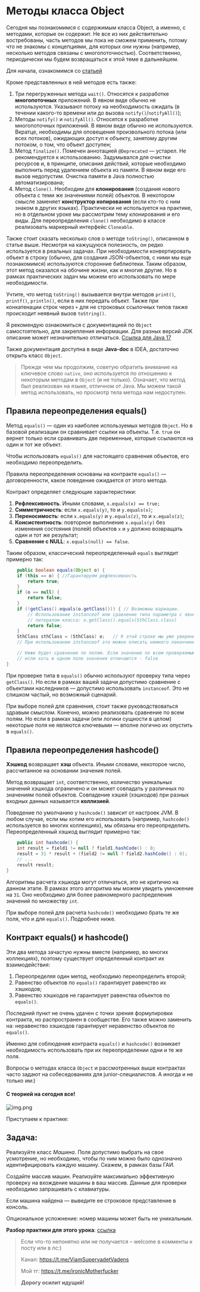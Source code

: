 # Методы класса Object

Сегодня мы познакомимся с содержимым класса Object, а именно, с методами, которые он содержит. Не все из них
действительно востребованы, часть методов мы пока не сможем применить, потому что не знакомы с концепциями, для которых
они нужны (например, несколько методов связаны с многопоточностью). Соответственно, периодически мы будем возвращаться к
этой теме в дальнейшем.

Для начала, ознакомимся со [статьей](https://metanit.com/java/tutorial/3.9.php)

Кроме представленных в ней методов есть также:

1. Три перегруженных метода `wait()`. Относятся к разработке **многопоточных** приложений. В явном виде обычно не
   используются. Указывают потоку на необходимость ожидать (в течении какого-то времени или до
   вызова `notify()`/`notifyAll()`);
2. Методы `notify()` и `notifyAll()`. Относятся к разработке многопоточных приложений. В явном виде обычно не
   используются. Вкратце, необходимы для оповещения произвольного потока (или всех потоков), ожидающих доступ к объекту,
   занятому другим потоком, о том, что объект доступен;
3. Метод `finalize()`. Помечен аннотацией `@Deprecated` — устарел. Не рекомендуется к использованию. Задумывался для
   очистки ресурсов и, в принципе, описания действий, которые необходимо выполнить перед удалением объекта из памяти. В
   явном виде его вызов недопустим. Очистка памяти в Java полностью автоматизирована;
4. Метод `clone()`. Необходим для **клонирования** (создания нового объекта с теми же значениями полей) объектов. В
   некотором смысле заменяет **конструктор копирования** (если кто-то с ним знаком в других языках). Практически не
   используется на практике, но в отдельном уроке мы рассмотрим тему клонирования и его виды. Для
   переопределения `clone()` необходимо в классе реализовать маркерный интерфейс `Cloneable`.

Также стоит сказать несколько слов о методе `toString()`, описанном в статье выше. Несмотря на кажущуюся полезность, он
редко используется в реальных задачах. При необходимости конвертировать объект в строку (обычно, для создания
JSON-объектов, с ними мы еще познакомимся) используются сторонние библиотеки. Таким образом, этот метод оказался на
обочине жизни, как и многие другие. Но в рамках практических задач мы можем его использовать по мере необходимости.

Учтите, что метод `toString()` вызывается внутри методов `print()`, `printf()`, `println()`, если в них передать объект.
Также при конкатенации строк через `+` для не строковых ссылочных типов также происходит неявный вызов `toString()`.

Я рекомендую ознакомиться с документацией по `Object` самостоятельно, для закрепления информации. Для разных версий JDK
описание может незначительно
отличаться. [Ссылка для Java 17](https://docs.oracle.com/en/java/javase/17/docs/api/index.html)

Также документация доступна в виде **Java-doc** в IDEA, достаточно открыть класс `Object`.

> Прежде чем мы продолжим, советую обратить внимание на ключевое слово `native`, оно используется по отношению к
> некоторым методам в `Object` (и не только). Означает, что метод был реализован на языке, отличном от Java. Мы можем
> такой метод использовать, но просмотр тела метода нам недоступен.

## Правила переопределения equals()

Метод `equals()` — один из наиболее используемых методов `Object`. Но в базовой реализации он сравнивает ссылки на
объекты. Т.е. `true` он вернет только если сравнивать две переменные, которые ссылаются на один и тот же объект.

Чтобы использовать `equals()` для настоящего сравнения объектов, его необходимо переопределить.

Правила переопределения основаны на контракте `equals()` — договоренности, какое поведение ожидается от этого метода.

Контракт определяет следующие характеристики:

1. **Рефлексивность**. Иными словами, `x.equals(x) == true;`
2. **Симметричность**: если `x.equals(y)`, то и `y.equals(x)`;
3. **Переносимость**: если `x.equals(y)` и `y.equals(z)`, то и `x.equals(z)`;
4. **Консистентность**: повторное выполнение `x.equals(y)` без изменения состояния (полей) объектов `x` и `y` должно
   возвращать один и тот же результат;
5. **Сравнение с NULL**: `x.equals(null) == false`.

Таким образом, классический переопределенный `equals` выглядит примерно так:

```java
    public boolean equals(Object o) {
    if (this == o) { //Гарантируем рефлексивность
        return true;
    }
    if (o == null) {
        return false;
    }
    if (!getClass().equals(o.getClass())) { // Возможны вариации.
        // Использование instanceof или сравнение типа параметра с явно вызванным 
        // литералом класса: o.getClass().equals(SthClass.class)
        return false;
    }
    SthClass sthClass = (SthClass) o;   // К этой строке мы уже уверены, что тип верный и можно кастить. 
    // При использовании instanceof это можно описать немного лакончинее

    // Ниже будет сравнение по полям. Если значение по всем проверяемым полям совпадают возвращаем из метода true, 
    // если хоть в одном поле значения отличаются - false
}
```

При проверке типа в `equals()` обычно используют проверку типа через `getClass()`. Но если в рамках вашей задачи
допустимо сравнение с объектами наследников — допустимо использовать `instanceof`. Это не слишком частый, но возможный
сценарий.

При выборе полей для сравнения, стоит также руководствоваться здравым смыслом. Конечно, можно реализовать сравнение по
всем полям. Но если в рамках задачи (или логики сущности в целом) некоторые поля не являются ключевыми — вполне логично
их опустить в `equals()`.

## Правила переопределения hashcode()

**Хэшкод** возвращает **хэш** объекта. Иными словами, некоторое число, рассчитанное на основании значения полей.

Метод возвращает `int`, соответственно, количество уникальных значений хэшкода ограничено и он может совпадать у
различных по значениям полей объектов. Совпадение хэшей (хэшкодов) при разных входных данных называется **коллизией**.

Поведение по умолчанию у `hashcode()` зависит от настроек JVM. В любом случае, если мы хотим его использовать 
(например, `hashcode()` используется во многих коллекциях), мы обязаны его переопределить. Переопределенный хэшкод
выглядит примерно так:

```java
    public int hashcode() {
    int result = field1 != null ? field1.hashCode() : 0;
    result = 31 * result + (field2 != null ? field2.hashCode() : 0);
    // ...
    result result;
}
```

Алгоритмы расчета хэшкода могут отличаться, это не критично на данном этапе. В рамках этого алгоритма мы можем увидеть
умножение на `31`. Оно необходимо для более равномерного распределения значений по множеству `int`.

При выборе полей для расчета `hashcode()` необходимо брать те же поля, что и для `equals()`. Подробнее ниже.

## Контракт equals() и hashcode()

Эти два метода зачастую нужны вместе (например, во многих коллекциях), поэтому существует определенный контракт их
взаимодействия:

1. Переопределяя один метод, необходимо переопределить второй;
2. Равенство объектов по `equals()` гарантирует равенство их хэшкодов;
3. Равенство хэшкодов не гарантирует равенства объектов по `equals()`.

Последний пункт не очень удачен с точки зрения формулировки контракта, но распространен в сообществе. Его также можно
заменить на: неравенство хэшкодов гарантирует неравенство объектов по `equals()`.

Именно для соблюдения контракта `equals()` и `hashcode()` возникает необходимость использовать при их переопределении
одни и те же поля.

Вопросы о методах класса `Object` и рассмотренных выше контрактах часто задают на собеседованиях для
junior-специалистов. А иногда и не только им:)

#### С теорией на сегодня все!

![img.png](../../../commonmedia/defaultFooter.jpg)

Приступаем к практике:

## Задача:

Реализуйте класс _Машина_. Поля допустимо выбрать на свое усмотрение, но необходимо, чтобы по ним можно было
однозначно идентифицировать каждую машину. Скажем, в рамках базы ГАИ.

Создайте массив машин. Реализуйте максимально эффективную проверку на вхождение машины в ваш массив. Данные для проверки
необходимо запрашивать с клавиатуры.

Если машина найдена — выведите ее строковое представление в консоль.

Опциональное усложнение: номер машины может быть не уникальным.

**Разбор практики для этого урока**:
[ссылка](https://github.com/KFalcon2022/practical-tasks/tree/master/src/com/walking/lesson19_object_methods)

> Если что-то непонятно или не получается – welcome в комменты к посту или в лс:)
>
> Канал: https://t.me/ViamSupervadetVadens
>
> Мой тг: https://t.me/ironicMotherfucker
>
> **Дорогу осилит идущий!**

